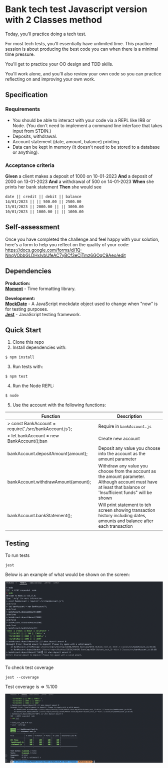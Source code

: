 # Bank tech test Javascript version with 2 Classes method

Today, you'll practice doing a tech test.

For most tech tests, you'll essentially have unlimited time.  This practice session is about producing the best code you can when there is a minimal time pressure.

You'll get to practice your OO design and TDD skills.

You'll work alone, and you'll also review your own code so you can practice reflecting on and improving your own work.

## Specification

### Requirements

* You should be able to interact with your code via a REPL like IRB or Node.  (You don't need to implement a command line interface that takes input from STDIN.)
* Deposits, withdrawal.
* Account statement (date, amount, balance) printing.
* Data can be kept in memory (it doesn't need to be stored to a database or anything).

### Acceptance criteria

**Given** a client makes a deposit of 1000 on 10-01-2023
**And** a deposit of 2000 on 13-01-2023
**And** a withdrawal of 500 on 14-01-2023
**When** she prints her bank statement
**Then** she would see

```
date || credit || debit || balance
14/01/2023 || || 500.00 || 2500.00
13/01/2023 || 2000.00 || || 3000.00
10/01/2023 || 1000.00 || || 1000.00
```

## Self-assessment

Once you have completed the challenge and feel happy with your solution, here's a form to help you reflect on the quality of your code: https://docs.google.com/forms/d/1Q-NnqVObbGLDHxlvbUfeAC7yBCf3eCjTmz6GOqC9Aeo/edit


## Dependencies

**Production:**
<br>
**[Moment]** - Time formatting library.

**Development:**
<br>
**[MockDate]** - A JavaScript mockdate object used to change when "now" is for testing purposes.
<br>
**[Jest]** - JavaScript testing framework.


<!-- dependency links -->
[Moment]: https://momentjs.com/
[MockDate]: https://www.npmjs.com/package/mockdate
[Jest]: https://jestjs.io/

<!-- project link -->
[available here]: git@github.com:RedPRO16/bank_tech_JS.git

## Quick Start

1. Clone this repo
2. Install dependencies with:
```
$ npm install
```
3. Run tests with:
```
$ npm test
```
4. Run the Node REPL:
```
$ node
```
5. Use the account with the following functions:

| **Function** | **Description** |
|--------------|-----------------|
| > const BankAccount = require('./src/bankAccount.js'); | Require in `bankAccount.js`|
| >  let bankAccount = new BankAccount();ban | Create new account |
| bankAccount.depositAmount(amount); | Deposit any value you choose into the account as the amount parameter |
| bankAccount.withdrawAmount(amount); | Withdraw any value you choose from the account as the amount parameter. Although account must have at least that balance or 'Insufficient funds" will be shown |
| bankAccount.bankStatement(); | Will print statement to teh screen showing transaction history including dates, amounts and balance after each transaction |

## Testing

To run tests

```
jest
```
Below is an example of what would be shown on the screen:

![Screenshot 2022-09-21 at 12 00 25](https://github.com/RedPRO16/bank_tech_JS--With-2-Classes/blob/main/src/program%20running.png)

To check test coverage

```
jest --coverage
```
Test coverage is => %100

![Screenshot 2022-09-21 at 21 43 21](https://github.com/RedPRO16/bank_tech_JS--With-2-Classes/blob/main/test/test%20result.png)
